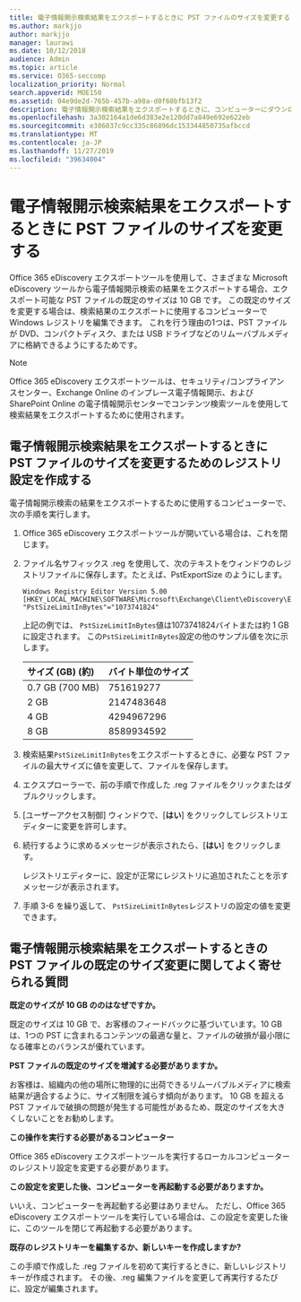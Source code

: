 ```yaml
---
title: 電子情報開示検索結果をエクスポートするときに PST ファイルのサイズを変更する
ms.author: markjjo
author: markjjo
manager: laurawi
ms.date: 10/12/2018
audience: Admin
ms.topic: article
ms.service: O365-seccomp
localization_priority: Normal
search.appverid: MOE150
ms.assetid: 04e9de2d-765b-457b-a98a-d0f60bfb13f2
description: 電子情報開示検索結果をエクスポートするときに、コンピューターにダウンロードされる PST ファイルの既定のサイズを変更できます。
ms.openlocfilehash: 3a302164a1de6d383e2e120dd7a849e692e622eb
ms.sourcegitcommit: e386037c9cc335c86896dc153344850735afbccd
ms.translationtype: MT
ms.contentlocale: ja-JP
ms.lasthandoff: 11/27/2019
ms.locfileid: "39634004"
---
```

# <a name="change-the-size-of-pst-files-when-exporting-ediscovery-search-results"></a>電子情報開示検索結果をエクスポートするときに PST ファイルのサイズを変更する

Office 365 eDiscovery エクスポートツールを使用して、さまざまな Microsoft eDiscovery ツールから電子情報開示検索の結果をエクスポートする場合、エクスポート可能な PST ファイルの既定のサイズは 10 GB です。 この既定のサイズを変更する場合は、検索結果のエクスポートに使用するコンピューターで Windows レジストリを編集できます。 これを行う理由の1つは、PST ファイルが DVD、コンパクトディスク、または USB ドライブなどのリムーバブルメディアに格納できるようにするためです。 
  
> [!NOTE]
> Office 365 eDiscovery エクスポートツールは、セキュリティ/コンプライアンスセンター、Exchange Online のインプレース電子情報開示、および SharePoint Online の電子情報開示センターでコンテンツ検索ツールを使用して検索結果をエクスポートするために使用されます。
  
## <a name="create-a-registry-setting-to-change-the-size-of-pst-files-when-you-export-ediscovery-search-results"></a>電子情報開示検索結果をエクスポートするときに PST ファイルのサイズを変更するためのレジストリ設定を作成する

電子情報開示検索の結果をエクスポートするために使用するコンピューターで、次の手順を実行します。
  
1. Office 365 eDiscovery エクスポートツールが開いている場合は、これを閉じます。 
    
2. ファイル名サフィックス .reg を使用して、次のテキストをウィンドウのレジストリファイルに保存します。たとえば、PstExportSize のようにします。 
    
    ```text
    Windows Registry Editor Version 5.00
    [HKEY_LOCAL_MACHINE\SOFTWARE\Microsoft\Exchange\Client\eDiscovery\ExportTool]
    "PstSizeLimitInBytes"="1073741824"
    ```

    上記の例では、 `PstSizeLimitInBytes`値は1073741824バイトまたは約 1 GB に設定されます。 この`PstSizeLimitInBytes`設定の他のサンプル値を次に示します。 
    
    |**サイズ (GB) (約)**|**バイト単位のサイズ**|
    |:-----|:-----|
    |0.7 GB (700 MB)  <br/> |751619277  <br/> |
    |2 GB  <br/> |2147483648  <br/> |
    |4 GB  <br/> |4294967296  <br/> |
    |8 GB  <br/> |8589934592  <br/> |
   
3. 検索結果`PstSizeLimitInBytes`をエクスポートするときに、必要な PST ファイルの最大サイズに値を変更して、ファイルを保存します。 
    
4. エクスプローラーで、前の手順で作成した .reg ファイルをクリックまたはダブルクリックします。
    
5. [ユーザーアクセス制御] ウィンドウで、[**はい**] をクリックしてレジストリエディターに変更を許可します。 
    
6. 続行するように求めるメッセージが表示されたら、[**はい**] をクリックします。
    
    レジストリエディターに、設定が正常にレジストリに追加されたことを示すメッセージが表示されます。
    
7. 手順 3-6 を繰り返して、 `PstSizeLimitInBytes`レジストリの設定の値を変更できます。 
  
## <a name="frequently-asked-questions-about-changing-the-default-size-of-pst-files-when-you-export-ediscovery-search-results"></a>電子情報開示検索結果をエクスポートするときの PST ファイルの既定のサイズ変更に関してよく寄せられる質問

 **既定のサイズが 10 GB ののはなぜですか。**
  
既定のサイズは 10 GB で、お客様のフィードバックに基づいています。10 GB は、1つの PST に含まれるコンテンツの最適な量と、ファイルの破損が最小限になる確率とのバランスが優れています。
  
 **PST ファイルの既定のサイズを増減する必要がありますか。**
  
お客様は、組織内の他の場所に物理的に出荷できるリムーバブルメディアに検索結果が適合するように、サイズ制限を減らす傾向があります。 10 GB を超える PST ファイルで破損の問題が発生する可能性があるため、既定のサイズを大きくしないことをお勧めします。
  
 **この操作を実行する必要があるコンピューター**
  
Office 365 eDiscovery エクスポートツールを実行するローカルコンピューターのレジストリ設定を変更する必要があります。
  
 **この設定を変更した後、コンピューターを再起動する必要がありますか。**
  
いいえ、コンピューターを再起動する必要はありません。 ただし、Office 365 eDiscovery エクスポートツールを実行している場合は、この設定を変更した後に、このツールを閉じて再起動する必要があります。
  
 **既存のレジストリキーを編集するか、新しいキーを作成しますか?**
  
この手順で作成した .reg ファイルを初めて実行するときに、新しいレジストリキーが作成されます。 その後、.reg 編集ファイルを変更して再実行するたびに、設定が編集されます。

